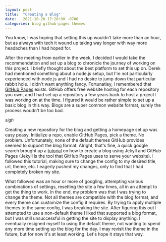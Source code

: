 ```yaml
---
layout: post
title:  "Creating a Blog"
date:   2021-10-20 17:20:00 -0700
categories: blog github-pages themes
---
```


You know, I was hoping that setting this up wouldn't take more than an hour, but as always with tech it wound up taking way longer with way more headaches than I had hoped for.

After the meeting from earlier in the week, I decided I would take the recommendation and set up a blog to chronicle the journey of working on this project. I briefly thought about the best platform to set this up on. Derek had mentioned something about a node.js setup, but I'm not particularly experienced with node.js and I had no desire to jump down that particular rabbit hole. I didn't want anything fancy. Fortunatley, I remembered that [GitHub Pages](https://pages.github.com/) exists. GitHub offers free website hosting for each repository you own, and I had set up a repository a few years back to host a project I was working on at the time. I figured it would be rather simple to set up a basic blog in this way. Blogs are a super common website format, surely the process woudn't be too bad.

*sigh*

Creating a new repository for the blog and getting a homepage set up was easy peasy. Initialize a repo, enable GitHub Pages, pick a theme. No problem. Unfortunately, none of the default themes GitHub provides seemed to support the blog format. Alright, that's fine, a quick google search brought up a [tutorial](https://www.kiltandcode.com/2020/04/30/how-to-create-a-blog-using-jekyll-and-github-pages-on-windows/) on how to create a blog using Jekyll and GitHub Pages (Jekyll is the tool that GitHub Pages uses to serve your website). I followed this tutorial, making sure to change the config to my desired title, url, theme, etc. I eagerly pushed my changes, only to find that I had completely broken my site.

What followed was an hour or more of googling, attempting various combinations of settings, resetting the site a few times, all in an attempt to get the thing to work. In the end, my problem was that I was trying to change the theme. Not all themes are compatible with the blog format, and every theme can customize the config it requires. By trying to apply multiple themes to the same config, I was breaking the site. After figuring this out I attempted to use a non-default theme I liked that supported a blog format, but I was still unsuccessful in getting the site to display anything. I eventually resigned myself to using the default theme, not wanting to spend any more time setting up the blog for the day. I may revisit the theme in the future, but for now it's at least working. Let's hope it stays that way.